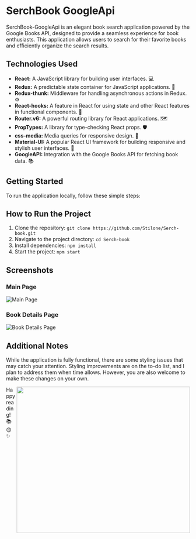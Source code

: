 # SerchBook GoogleApi

SerchBook-GoogleApi is an elegant book search application powered by the Google Books API, designed to provide a seamless experience for book enthusiasts. This application allows users to search for their favorite books and efficiently organize the search results.

## Technologies Used
- **React:** A JavaScript library for building user interfaces. 💻
- **Redux:** A predictable state container for JavaScript applications. 🔄
- **Redux-thunk:** Middleware for handling asynchronous actions in Redux. ⚙️
- **React-hooks:** A feature in React for using state and other React features in functional components. 🎣
- **Router.v6:** A powerful routing library for React applications. 🗺️
- **PropTypes:** A library for type-checking React props. 🛡️
- **css-media:** Media queries for responsive design. 📱
- **Material-UI:** A popular React UI framework for building responsive and stylish user interfaces. 🎨
- **GoogleAPI:** Integration with the Google Books API for fetching book data. 📚

## Getting Started
To run the application locally, follow these simple steps:

## How to Run the Project

1. Clone the repository: `git clone https://github.com/Stilone/Serch-book.git`
2. Navigate to the project directory: `cd Serch-book`
3. Install dependencies: `npm install`
4. Start the project: `npm start`

## Screenshots
### Main Page
![Main Page](https://github.com/Stilone/SerchBook-GoogleApi/assets/54247765/c1bda649-893c-4254-bb22-fae2d5f34b4b)

### Book Details Page
![Book Details Page](https://github.com/Stilone/SerchBook-GoogleApi/assets/54247765/cf84d57c-2196-4a17-a7b9-4ad447f3aaff)

## Additional Notes
While the application is fully functional, there are some styling issues that may catch your attention. Styling improvements are on the to-do list, and I plan to address them when time allows. However, you are also welcome to make these changes on your own.

<img align="right" height="400" width="475" alt="" src="https://media.giphy.com/media/fwFjOALhOzeyBKOUaN/giphy.gif"/>

Happy reading! 📚😊✨

